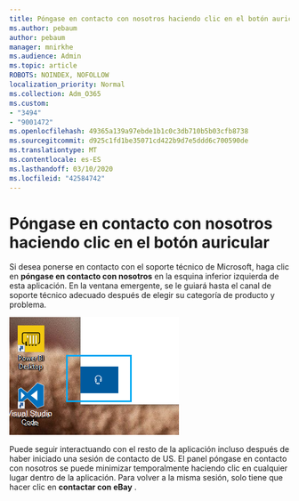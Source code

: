 ```yaml
---
title: Póngase en contacto con nosotros haciendo clic en el botón auricular
ms.author: pebaum
author: pebaum
manager: mnirkhe
ms.audience: Admin
ms.topic: article
ROBOTS: NOINDEX, NOFOLLOW
localization_priority: Normal
ms.collection: Adm_O365
ms.custom:
- "3494"
- "9001472"
ms.openlocfilehash: 49365a139a97ebde1b1c0c3db710b5b03cfb8738
ms.sourcegitcommit: d925c1fd1be35071cd422b9d7e5ddd6c700590de
ms.translationtype: MT
ms.contentlocale: es-ES
ms.lasthandoff: 03/10/2020
ms.locfileid: "42584742"
---
```

# <a name="contact-us-by-clicking-the-headphone-button"></a>Póngase en contacto con nosotros haciendo clic en el botón auricular

Si desea ponerse en contacto con el soporte técnico de Microsoft, haga clic en **póngase en contacto con nosotros** en la esquina inferior izquierda de esta aplicación. En la ventana emergente, se le guiará hasta el canal de soporte técnico adecuado después de elegir su categoría de producto y problema.

![Póngase en contacto con nosotros haciendo clic en el icono de auricular.](media/contact-us-headphone-icon.png)

Puede seguir interactuando con el resto de la aplicación incluso después de haber iniciado una sesión de contacto de US. El panel póngase en contacto con nosotros se puede minimizar temporalmente haciendo clic en cualquier lugar dentro de la aplicación. Para volver a la misma sesión, solo tiene que hacer clic en **contactar con eBay** .
